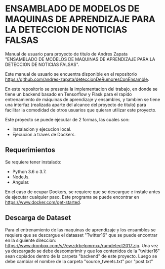 # ENSAMBLADO DE MODELOS DE MAQUINAS DE APRENDIZAJE PARA LA DETECCION DE NOTICIAS FALSAS

Manual de usuario para proyecto de titulo de Andres Zapata "ENSAMBLADO DE MODELOS DE MAQUINAS DE APRENDIZAJE PARA LA DETECCION DE NOTICIAS FALSAS".

Este manual de usuario se encuentra disponible en el repositorio https://github.com/andres-zapata/deteccionDeRumoresConEnsamble.

En este repositorio se presenta la implementacion del trabajo, en donde se tiene un backend basado en Tensorflow y Flask para el rapido entrenamiento de máquinas de aprendizaje y ensambles, y tambien se tiene una interfaz (realizada aparte del alcance del proyecto de titulo) para facilitar la comodidad de otros usuarios que quieran utilizar este proyecto.

Este proyecto se puede ejecutar de 2 formas, las cuales son:
- Instalacion y ejecucion local.
- Ejecucion a traves de Dockers.

## Requerimientos
Se requiere tener instalado:
- Python 3.6 o 3.7.
- NodeJs.
- Angular.

En el caso de ocupar Dockers, se requiere que se descargue e instale antes de ejecutar cualquier paso. Este programa se puede encontrar en https://www.docker.com/get-started.

## Descarga de Dataset

Para el entrenamiento de las maquinas de aprendizaje y los ensambles se requiere que se descargue el dataaset "Twitter16" que se puede encontrar en la siguiente direccion: https://www.dropbox.com/s/7ewzdrbelpmrnxu/rumdetect2017.zip. Una vez ya descargado se debe descomprimir y que los contenidos de la "twitter16" sean copiados dentro de la carpeta "backend" de este proyecto. Luego se debe cambiar el nombre de la carpeta "source_tweets.txt" por "post.txt"
